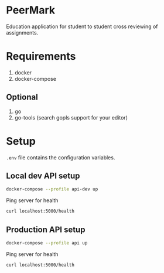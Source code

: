 # PeerMark
Education application for student to student cross reviewing of assignments.

# Requirements
1. docker
2. docker-compose

## Optional
1. go
2. go-tools (search gopls support for your editor)

# Setup
`.env` file contains the configuration variables.

## Local dev API setup
```sh
docker-compose --profile api-dev up
```

Ping server for health
```sh
curl localhost:5000/health
```
## Production API setup
```sh
docker-compose --profile api up
```

Ping server for health
```sh
curl localhost:5000/health
```
